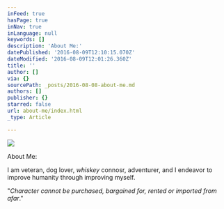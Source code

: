```yaml
---
inFeed: true
hasPage: true
inNav: true
inLanguage: null
keywords: []
description: 'About Me:'
datePublished: '2016-08-09T12:10:15.070Z'
dateModified: '2016-08-09T12:01:26.360Z'
title: ''
author: []
via: {}
sourcePath: _posts/2016-08-08-about-me.md
authors: []
publisher: {}
starred: false
url: about-me/index.html
_type: Article

---
```

![](https://the-grid-user-content.s3-us-west-2.amazonaws.com/697d9dd5-ca40-4a57-9ffa-8b5f6b11c49e.bmp)

About Me:

I am veteran, dog lover, _whiskey_ connosr, adventurer, and I endeavor to improve humanity through improving myself.

"_Character cannot be purchased, bargained for, rented or imported from afar_."